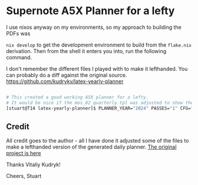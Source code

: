 # Supernote A5X Planner for a lefty

I use nixos anyway on my environments, so my approach to building the PDFs was

`nix develop` to get the development environment to build from the `flake.nix` derivation. Then from the shell it enters you into, run the following command.

I don't remember the different files I played with to make it lefthanded. You can probably do a diff against the original source. https://github.com/kudrykv/latex-yearly-planner

```bash

# This created a good working A5X planner for a lefty.
# It would be nice if the mos_02_quarterly.tpl was adjusted to show the calendars on the right.
[stuart@T14 latex-yearly-planner]$ PLANNER_YEAR="2024" PASSES="1" CFG="cfg/base.yaml,cfg/rm2_ddvk_lh.base.yaml,cfg/template_months_on_side.yaml,cfg/sn_a5x.mos.default.dailycal.yaml" NAME="test_sn5_ddvk_lh.mos.default.dailycal.2024" ./single.sh

```

## Credit

All credit goes to the author - all I have done it adjusted some of the files to make a lefthanded version of the generated daily planner. [The original project is here](https://github.com/kudrykv)

Thanks  Vitaliy Kudryk!

Cheers,
Stuart

